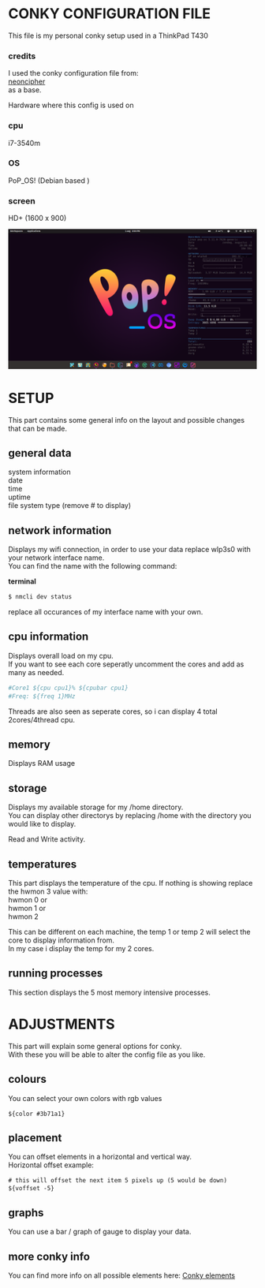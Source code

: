 # CONKY CONFIGURATION FILE

This file is my personal conky setup used in a ThinkPad T430  

### credits  
I used the conky configuration file from:  
[neoncipher](http://neoncipher.net/v/conky/)  
as a base.

Hardware where this config is used on  
### cpu
i7-3540m
### OS
PoP_OS! (Debian based )
### screen
HD+ (1600 x 900)

![Example](./main.png?raw=true "Example")

# SETUP
This part contains some general info on the layout and possible changes that can be made.  

## general data
system information  
date  
time  
uptime  
file system type (remove # to display)  

## network information
Displays my wifi connection, in order to use your data replace wlp3s0 with your network interface name.  
You can find the name with the following command:  
  
**terminal**
```bash
$ nmcli dev status
```   

replace all occurances of my interface name with your own.  

## cpu information
Displays overall load on my cpu.  
If you want to see each core seperatly uncomment the cores and add as many as needed.  

```bash
#Core1 ${cpu cpu1}% ${cpubar cpu1}
#Freq: ${freq 1}MHz
``` 

Threads are also seen as seperate cores, so i can display 4 total 2cores/4thread cpu.  

## memory
Displays RAM usage
  
## storage
Displays my available storage for my /home directory.  
You can display other directorys by replacing /home with the directory you would like to display.  

Read and Write activity.  

## temperatures
This part displays the temperature of the cpu.
If nothing is showing replace the hwmon 3 value with:  
hwmon 0 or  
hwmon 1 or  
hwmon 2  

This can be different on each machine, the temp 1 or temp 2 will select the core to display information from.  
In my case i display the temp for my 2 cores.

## running processes
This section displays the 5 most memory intensive processes.  

# ADJUSTMENTS
This part will explain some general options for conky.  
With these you will be able to alter the config file as you like.  

## colours
You can select your own colors with rgb values 
```
${color #3b71a1}
```  

## placement
You can offset elements in a horizontal and vertical way.  
Horizontal offset example:
```
# this will offset the next item 5 pixels up (5 would be down)
${voffset -5}
```

## graphs
You can use a bar / graph of gauge to display your data.

## more conky info
You can find more info on all possible elements here:
[Conky elements](http://conky.sourceforge.net/variables.html)



